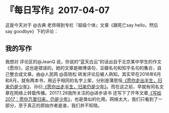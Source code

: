 # 『每日写作』2017-04-07

这是今天对于 @古典 老师得到专栏『超级个体』文章《跟死亡say hello，然后say goodbye》下的评论：

## 我的写作

我想对 评论区的@JeanQ 说，你说的“蓝天白云”的话出自于北京某中学生的作文《愿你》，这也是错误的。她的文章是微博语句、豆瓣名句和知乎名句的集合，自己整合成文章。由@人民网 @高晓松 转发评论后被人熟知。其实早在2016年6月和8月，就有两本书，用近乎相同的名字上架，分别是蒲思恒[《愿你走出半生，归来仍是少年》](http://t.cn/RXvQgOl)、孙衍[《愿你出走半生，归来仍是少年》](http://t.cn/RXvQ8ic)。而在这之前，早就有同名文章在网络上转载传播。2017.1.28我所关注的@进步读书 还写下了开年文章[《写给2017：愿你万里归来，仍是少年》](http://weibo.com/ttarticle/p/show?id=2309404069019610183639)，也是类似的化用。网络太大，我们只看到了一部分，至于真正的原始作者是谁，我们并不知晓。